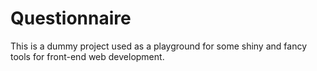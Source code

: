 # Questionnaire

This is a dummy project used as a playground for some shiny and fancy tools for front-end web development. 